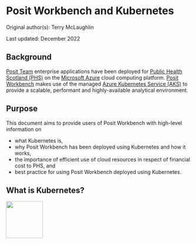 # Posit Workbench and Kubernetes

Original author(s): Terry McLaughlin

Last updated: December 2022

## Background

[Posit Team](https://posit.co/products/enterprise/team/) enterprise applications have been deployed for [Public Health Scotland (PHS)](https://publichealthscotland.scot/) on the [Microsoft Azure](https://azure.microsoft.com/en-gb/) cloud computing platform. [Posit Workbench](https://posit.co/products/enterprise/workbench/) makes use of the managed [Azure Kubernetes Service (AKS)](https://azure.microsoft.com/en-us/products/kubernetes-service/#overview) to provide a scalable, performant and highly-available analytical environment.

## Purpose

This document aims to provide users of Posit Workbench with high-level information on

- what Kubernetes is,
- why Posit Workbench has been deployed using Kubernetes and how it works,
- the importance of efficient use of cloud resources in respect of financial cost to PHS, and
- best practice for using Posit Workbench deployed using Kubernetes.

## What is Kubernetes?

<img src="https://user-images.githubusercontent.com/45657289/205086608-d563dde1-7cc2-416a-9c99-10d57a252940.png" width="100">


